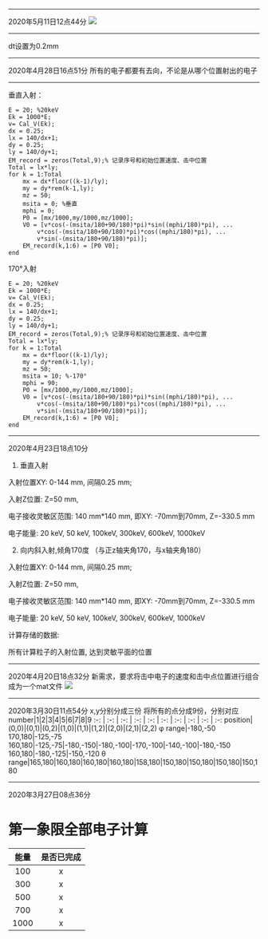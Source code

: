 ***********
2020年5月11日12点44分
![](https://gitee.com/qin_lang/img/raw/master/Picgo/20200511124402.png)
*******
dt设置为0.2mm

**********
2020年4月28日16点51分
所有的电子都要有去向，不论是从哪个位置射出的电子
********
垂直入射：
```
E = 20; %20keV
Ek = 1000*E; 
v= Cal_V(Ek);
dx = 0.25;
lx = 140/dx+1;
dy = 0.25;
ly = 140/dy+1;
EM_record = zeros(Total,9);% 记录序号和初始位置速度、击中位置    
Total = lx*ly;
for k = 1:Total
    mx = dx*floor((k-1)/ly);
    my = dy*rem(k-1,ly);
    mz = 50;
    msita = 0; %垂直
    mphi = 0;
    P0 = [mx/1000,my/1000,mz/1000];
    V0 = [v*cos(-(msita/180+90/180)*pi)*sin((mphi/180)*pi), ...
        v*cos(-(msita/180+90/180)*pi)*cos((mphi/180)*pi), ...
        v*sin(-(msita/180+90/180)*pi)];
    EM_record(k,1:6) = [P0 V0];
end
```
170°入射
```
E = 20; %20keV
Ek = 1000*E; 
v= Cal_V(Ek);
dx = 0.25;
lx = 140/dx+1;
dy = 0.25;
ly = 140/dy+1;
EM_record = zeros(Total,9);% 记录序号和初始位置速度、击中位置    
Total = lx*ly;
for k = 1:Total
    mx = dx*floor((k-1)/ly);
    my = dy*rem(k-1,ly);
    mz = 50;
    msita = 10; %-170°
    mphi = 90; 
    P0 = [mx/1000,my/1000,mz/1000];
    V0 = [v*cos(-(msita/180+90/180)*pi)*sin((mphi/180)*pi), ...
        v*cos(-(msita/180+90/180)*pi)*cos((mphi/180)*pi), ...
        v*sin(-(msita/180+90/180)*pi)];
    EM_record(k,1:6) = [P0 V0];
end
```

********
2020年4月23日18点10分

1. 垂直入射

入射位置XY: 0-144 mm, 间隔0.25 mm;

入射Z位置: Z=50 mm,

电子接收灵敏区范围: 140 mm*140 mm, 即XY: -70mm到70mm, Z=-330.5 mm

电子能量: 20 keV, 50 keV, 100keV, 300keV, 600keV, 1000keV


2. 向内斜入射,倾角170度 （与正z轴夹角170，与x轴夹角180）

入射位置XY: 0-144 mm, 间隔0.25 mm;

入射Z位置: Z=50 mm,

电子接收灵敏区范围: 140 mm*140 mm, 即XY: -70mm到70mm, Z=-330.5 mm

电子能量: 20 keV, 50 keV, 100keV, 300keV, 600keV, 1000keV


计算存储的数据:

所有计算粒子的入射位置, 达到灵敏平面的位置

********
2020年4月20日18点32分
新需求，要求将击中电子的速度和击中点位置进行组合成为一个mat文件
![](https://gitee.com/qin_lang/img/raw/master/Picgo/20200420183130.png)

*************
2020年3月30日11点54分
x,y分别分成三份
将所有的点分成9份，分别对应
number|1|2|3|4|5|6|7|8|9
 :-: | :-: | :-: | :-: | :-: | :-: | :-: | :-: | :-: | :-: 
position|(0,0)|(0,1)|(0,2)|(1,0)|(1,1)|(1,2)|(2,0)|(2,1)|(2,2)
φ range|-180,-50 170,180|-125,-75 160,180|-125,-75|-180,-150|-180,-100|-170,-100|-140,-100|-180,-150 160,180|-180,-125|-150,-120
θ range|165,180|160,180|160,180|160,180|158,180|150,180|150,180|150,180|150,180



****************************
2020年3月27日08点36分
# 第一象限全部电子计算
能量|是否已完成
:-:|:-:
100|x
300|x
500|x
700|x
1000|x
